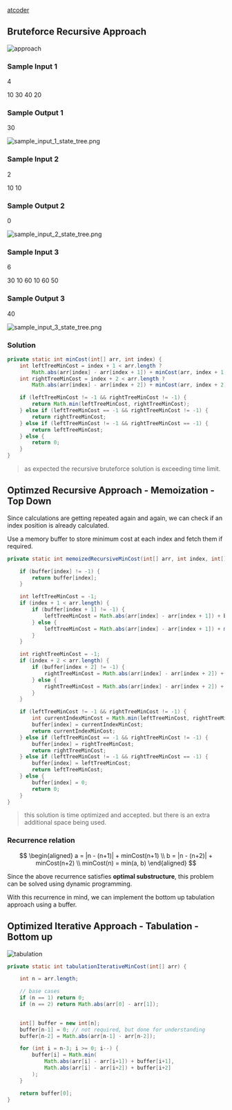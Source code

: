 [atcoder](https://atcoder.jp/contests/dp/tasks/dp_a)

## Bruteforce Recursive Approach

![approach](./pseudocode.png)

### Sample Input 1
4

10 30 40 20

### Sample Output 1
30

![sample_input_1_state_tree.png](sample_input_1_state_tree.png)


### Sample Input 2
2

10 10

### Sample Output 2
0

![sample_input_2_state_tree.png](sample_input_2_state_tree.png)

### Sample Input 3
6

30 10 60 10 60 50

### Sample Output 3
40

![sample_input_3_state_tree.png](sample_input_3_state_tree.png)


### Solution
```java
private static int minCost(int[] arr, int index) {
    int leftTreeMinCost = index + 1 < arr.length ? 
        Math.abs(arr[index] - arr[index + 1]) + minCost(arr, index + 1) : -1;
    int rightTreeMinCost = index + 2 < arr.length ? 
        Math.abs(arr[index] - arr[index + 2]) + minCost(arr, index + 2) : -1;

    if (leftTreeMinCost != -1 && rightTreeMinCost != -1) {
        return Math.min(leftTreeMinCost, rightTreeMinCost);
    } else if (leftTreeMinCost == -1 && rightTreeMinCost != -1) {
        return rightTreeMinCost;
    } else if (leftTreeMinCost != -1 && rightTreeMinCost == -1) {
        return leftTreeMinCost;
    } else {
        return 0;
    }
}
```

>as expected the recursive bruteforce solution is exceeding time limit.


## Optimzed Recursive Approach - Memoization - Top Down

Since calculations are getting repeated again and again, we can check if an index position is already calculated.

Use a memory buffer to store minimum cost at each index and fetch them if required.

```java
private static int memoizedRecursiveMinCost(int[] arr, int index, int[] buffer) {

    if (buffer[index] != -1) {
        return buffer[index];
    }

    int leftTreeMinCost = -1;
    if (index + 1 < arr.length) {
        if (buffer[index + 1] != -1) {
            leftTreeMinCost = Math.abs(arr[index] - arr[index + 1]) + buffer[index + 1];
        } else {
            leftTreeMinCost = Math.abs(arr[index] - arr[index + 1]) + memoizedRecursiveMinCost(arr, index + 1, buffer);
        }
    }

    int rightTreeMinCost = -1;
    if (index + 2 < arr.length) {
        if (buffer[index + 2] != -1) {
            rightTreeMinCost = Math.abs(arr[index] - arr[index + 2]) + buffer[index + 2];
        } else {
            rightTreeMinCost = Math.abs(arr[index] - arr[index + 2]) + memoizedRecursiveMinCost(arr, index + 2, buffer);
        }
    }

    if (leftTreeMinCost != -1 && rightTreeMinCost != -1) {
        int currentIndexMinCost = Math.min(leftTreeMinCost, rightTreeMinCost);
        buffer[index] = currentIndexMinCost;
        return currentIndexMinCost;
    } else if (leftTreeMinCost == -1 && rightTreeMinCost != -1) {
        buffer[index] = rightTreeMinCost;
        return rightTreeMinCost;
    } else if (leftTreeMinCost != -1 && rightTreeMinCost == -1) {
        buffer[index] = leftTreeMinCost;
        return leftTreeMinCost;
    } else {
        buffer[index] = 0;
        return 0;
    }
}
```

>this solution is time optimized and accepted. but there is an extra additional space being used.


### Recurrence relation

$$
\begin{aligned}
a = |n - (n+1)| + minCost(n+1) \\
b = |n - (n+2)| + minCost(n+2) \\
minCost(n) = min(a, b)
\end{aligned}
$$

Since the above recurrence satisfies **optimal substructure**, this problem can be solved using dynamic programming.

With this recurrence in mind, we can implement the bottom up tabulation approach using a buffer.


## Optimized Iterative Approach - Tabulation - Bottom up

![tabulation](tabulation.png)


```java
private static int tabulationIterativeMinCost(int[] arr) {

    int n = arr.length;

    // base cases
    if (n == 1) return 0;
    if (n == 2) return Math.abs(arr[0] - arr[1]);

    
    int[] buffer = new int[n];
    buffer[n-1] = 0; // not required, but done for understanding
    buffer[n-2] = Math.abs(arr[n-1] - arr[n-2]);

    for (int i = n-3; i >= 0; i--) {
        buffer[i] = Math.min(
            Math.abs(arr[i] - arr[i+1]) + buffer[i+1],
            Math.abs(arr[i] - arr[i+2]) + buffer[i+2]
        );
    }

    return buffer[0];
}
```